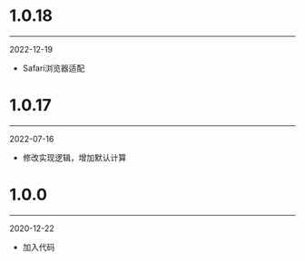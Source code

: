 # 1.0.18

***

2022-12-19

* Safari浏览器适配

# 1.0.17

***

2022-07-16

* 修改实现逻辑，增加默认计算

# 1.0.0

***

2020-12-22

* 加入代码
